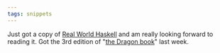 ```yaml
---
tags: snippets
---
```


Just got a copy of [Real World Haskell](http://www.realworldhaskell.org/) and am really looking forward to reading it. Got the 3rd edition of "[the Dragon book](http://en.wikipedia.org/wiki/21st_Century_Compilers)" last week.
